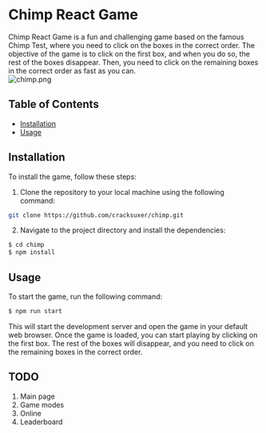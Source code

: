# Chimp React Game

Chimp React Game is a fun and challenging game based on the famous Chimp Test, where you need to click on the boxes in the correct order. The objective of the game is to click on the first box, and when you do so, the rest of the boxes disappear. Then, you need to click on the remaining boxes in the correct order as fast as you can.
\
![chimp.png](https://i.postimg.cc/httw197S/image.png)
## Table of Contents

- [Installation](#installation)
- [Usage](#usage)

## Installation

To install the game, follow these steps:

1. Clone the repository to your local machine using the following command:

```bash
git clone https://github.com/cracksuxer/chimp.git
```

2. Navigate to the project directory and install the dependencies:
```bash
$ cd chimp
$ npm install
```

## Usage
To start the game, run the following command:
```bash
$ npm run start
```
This will start the development server and open the game in your default web browser. Once the game is loaded, you can start playing by clicking on the first box. The rest of the boxes will disappear, and you need to click on the remaining boxes in the correct order.

## TODO
1. Main page
2. Game modes
3. Online
4. Leaderboard